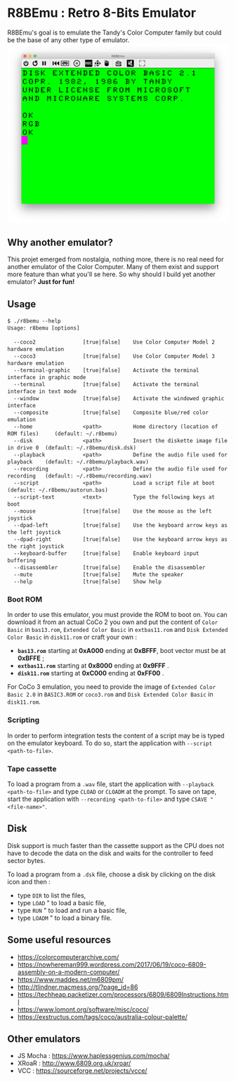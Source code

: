 # R8BEmu : Retro 8-Bits Emulator

R8BEmu's goal is to emulate the Tandy's Color Computer family but could be the base of any other type of emulator.
![](boot.png)

## Why another emulator?
This projet emerged from nostalgia, nothing more, there is no real need for another emulator of the Color Computer.
Many of them exist and support more feature than what you'll se here. So why should I build yet another emulator?
__Just for fun!__

## Usage

    $ ./r8bemu --help
    Usage: r8bemu [options]
    
      --coco2               [true|false]    Use Color Computer Model 2 hardware emulation
      --coco3               [true|false]    Use Color Computer Model 3 hardware emulation
      --terminal-graphic    [true|false]    Activate the terminal interface in graphic mode
      --terminal            [true|false]    Activate the terminal interface in text mode
      --window              [true|false]    Activate the windowed graphic interface
      --composite           [true|false]    Composite blue/red color emulation
      --home                <path>          Home directory (location of ROM files)     (default: ~/.r8bemu)
      --disk                <path>          Insert the diskette image file in drive 0  (default: ~/.r8bemu/disk.dsk)
      --playback            <path>          Define the audio file used for playback    (default: ~/.r8bemu/playback.wav)
      --recording           <path>          Define the audio file used for recording   (default: ~/.r8bemu/recording.wav)
      --script              <path>          Load a script file at boot                 (default: ~/.r8bemu/autorun.bas)
      --script-text         <text>          Type the following keys at boot
      --mouse               [true|false]    Use the mouse as the left joystick
      --dpad-left           [true|false]    Use the keyboard arrow keys as the left joystick
      --dpad-right          [true|false]    Use the keyboard arrow keys as the right joystick
      --keyboard-buffer     [true|false]    Enable keyboard input buffering
      --disassembler        [true|false]    Enable the disassembler
      --mute                [true|false]    Mute the speaker
      --help                [true|false]    Show help

### Boot ROM
In order to use this emulator, you must provide the ROM to boot on.  You can download it from an actual CoCo 2 you
own and put the content of `Color Basic` in `bas13.rom`, `Extended Color Basic` in `extbas11.rom` and
`Disk Extended Color Basic` in `disk11.rom` or craft your own :

 * __`bas13.rom`__ starting at __0xA000__ ending at __0xBFFF__, boot vector must be at __0xBFFE__ ;
 * __`extbas11.rom`__ starting at __0x8000__ ending at __0x9FFF__ .
 * __`disk11.rom`__ starting at __0xC000__ ending at __0xFF00__ .

For CoCo 3 emulation, you need to provide the image of `Extended Color Basic 2.0` in `BASIC3.ROM` or `coco3.rom`
and `Disk Extended Color Basic` in `disk11.rom`.

### Scripting
In order to perform integration tests the content of a script may be is typed on the emulator keyboard.
To do so, start the application with `--script <path-to-file>`.

### Tape cassette
To load a program from a `.wav` file, start the application with `--playback <path-to-file>` and type `CLOAD` or
`CLOADM` at the prompt. To save on tape, start the application with `--recording <path-to-file>` and type
`CSAVE "<file-name>"`.

## Disk
Disk support is much faster than the cassette support as the CPU does not have to decode the data on the disk and
waits for the controller to feed sector bytes.

To load a program from a `.dsk` file, choose a disk by clicking on the disk icon and then :
 - type `DIR` to list the files,
 - type `LOAD` "<basic-file> to load a basic file,
 - type `RUN` "<basic-file> to load and run a basic file,
 - type `LOADM` "<binary-file> to load a binary file.

## Some useful resources
 - https://colorcomputerarchive.com/
 - https://nowhereman999.wordpress.com/2017/06/19/coco-6809-assembly-on-a-modern-computer/
 - https://www.maddes.net/m6809pm/
 - http://tlindner.macmess.org/?page_id=86
 - https://techheap.packetizer.com/processors/6809/6809Instructions.html
 - https://www.lomont.org/software/misc/coco/
 - https://exstructus.com/tags/coco/australia-colour-palette/

## Other emulators
 - JS Mocha : https://www.haplessgenius.com/mocha/
 - XRoaR : http://www.6809.org.uk/xroar/
 - VCC : https://sourceforge.net/projects/vcce/
